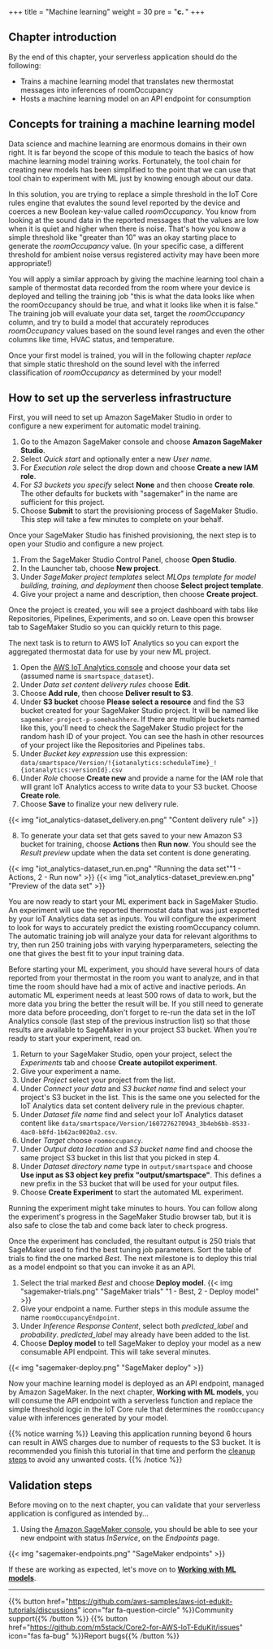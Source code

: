 +++
title = "Machine learning"
weight = 30
pre = "<b>c. </b>"
+++

## Chapter introduction
By the end of this chapter, your serverless application should do the following:

* Trains a machine learning model that translates new thermostat messages into inferences of roomOccupancy
* Hosts a machine learning model on an API endpoint for consumption

## Concepts for training a machine learning model
Data science and machine learning are enormous domains in their own right. It is far beyond the scope of this module to teach the basics of how machine learning model training works. Fortunately, the tool chain for creating new models has been simplified to the point that we can use that tool chain to experiment with ML just by knowing enough about our data.

In this solution, you are trying to replace a simple threshold in the IoT Core rules engine that evalutes the sound level reported by the device and coerces a new Boolean key-value called *roomOccupancy*. You know from looking at the sound data in the reported messages that the values are low when it is quiet and higher when there is noise. That's how you know a simple threshold like "greater than 10" was an okay starting place to generate the *roomOccupancy* value. (In your specific case, a different threshold for ambient noise versus registered activity may have been more appropriate!) 

You will apply a similar approach by giving the machine learning tool chain a sample of thermostat data recorded from the room where your device is deployed and telling the training job "this is what the data looks like when the roomOccupancy should be true, and what it looks like when it is false." The training job will evaluate your data set, target the *roomOccupancy* column, and try to build a model that accurately reproduces *roomOccupancy* values based on the sound level ranges and even the other columns like time, HVAC status, and temperature. 

Once your first model is trained, you will in the following chapter _replace_ that simple static threshold on the sound level with the inferred classification of *roomOccupancy* as determined by your model!

## How to set up the serverless infrastructure
First, you will need to set up Amazon SageMaker Studio in order to configure a new experiment for automatic model training.

1. Go to the Amazon SageMaker console and choose **Amazon SageMaker Studio**.
2. Select *Quick start* and optionally enter a new *User name*.
3. For *Execution role* select the drop down and choose **Create a new IAM role**.
4. For *S3 buckets you specify* select **None** and then choose **Create role**. The other defaults for buckets with "sagemaker" in the name are sufficient for this project. 
5. Choose **Submit** to start the provisioning process of SageMaker Studio. This step will take a few minutes to complete on your behalf.

Once your SageMaker Studio has finished provisioning, the next step is to open your Studio and configure a new project. 

1. From the SageMaker Studio Control Panel, choose **Open Studio**.
2. In the Launcher tab, choose **New project**.
3. Under *SageMaker project templates* select *MLOps template for model building, training, and deployment* then choose **Select project template**.
4. Give your project a name and description, then choose **Create project**.

Once the project is created, you will see a project dashboard with tabs like Repositories, Pipelines, Experiments, and so on. Leave open this browser tab to SageMaker Studio so you can quickly return to this page.

The next task is to return to AWS IoT Analytics so you can export the aggregated thermostat data for use by your new ML project.

1. Open the [AWS IoT Analytics console](https://us-west-2.console.aws.amazon.com/iotanalytics/home?region=us-west-2#/datasets) and choose your data set (assumed name is `smartspace_dataset`).
2. Under *Data set content delivery rules* choose **Edit**.
3. Choose **Add rule**, then choose **Deliver result to S3**.
4. Under **S3 bucket** choose **Please select a resource** and find the S3 bucket created for your SageMaker Studio project. It will be named like `sagemaker-project-p-somehashhere`. If there are multiple buckets named like this, you'll need to check the SageMaker Studio project for the random hash ID of your project. You can see the hash in other resources of your project like the Repositories and Pipelines tabs.
5. Under *Bucket key expression* use this expression: `data/smartspace/Version/!{iotanalytics:scheduleTime}_!{iotanalytics:versionId}.csv`
6. Under *Role* choose **Create new** and provide a name for the IAM role that will grant IoT Analytics access to write data to your S3 bucket. Choose **Create role**.
7. Choose **Save** to finalize your new delivery rule.

{{< img "iot_analytics-dataset_delivery.en.png" "Content delivery rule" >}}

8. To generate your data set that gets saved to your new Amazon S3 bucket for training, choose **Actions** then **Run now**. You should see the *Result preview* update when the data set content is done generating.

{{< img "iot_analytics-dataset_run.en.png" "Running the data set""1 - Actions, 2 - Run now" >}}
{{< img "iot_analytics-dataset_preview.en.png" "Preview of the data set" >}}

You are now ready to start your ML experiment back in SageMaker Studio. An experiment will use the reported thermostat data that was just exported by your IoT Analytics data set as inputs. You will configure the experiment to look for ways to accurately predict the existing roomOccupancy column. The automatic training job will analyze your data for relevant algorithms to try, then run 250 training jobs with varying hyperparameters, selecting the one that gives the best fit to your input training data.

Before starting your ML experiment, you should have several hours of data reported from your thermostat in the room you want to analyze, and in that time the room should have had a mix of active and inactive periods. An automatic ML experiment needs at least 500 rows of data to work, but the more data you bring the better the result will be. If you still need to generate more data before proceeding, don't forget to re-run the data set in the IoT Analytics console (last step of the previous instruction list) so that those results are available to SageMaker in your project S3 bucket. When you're ready to start your experiment, read on.

1. Return to your SageMaker Studio, open your project, select the *Experiments* tab and choose **Create autopilot experiment**.
2. Give your experiment a name.
3. Under *Project* select your project from the list.
4. Under *Connect your data* and *S3 bucket name* find and select your project's S3 bucket in the list. This is the same one you selected for the IoT Analytics data set content delivery rule in the previous chapter.
5. Under *Dataset file name* find and select your IoT Analytics dataset content like `data/smartspace/Version/1607276270943_3b4eb6bb-8533-4ac0-b8fd-1b62ac0020a2.csv`.
6. Under *Target* choose `roomoccupancy`.
7. Under *Output data location* and *S3 bucket name* find and choose the same project S3 bucket in this list that you picked in step 4.
8. Under *Dataset directory name* type in `output/smartspace` and choose **Use input as S3 object key prefix "output/smartspace"**. This defines a new prefix in the S3 bucket that will be used for your output files.
9. Choose **Create Experiment** to start the automated ML experiment. 

Running the experiment might take minutes to hours. You can follow along the experiment's progress in the SageMaker Studio browser tab, but it is also safe to close the tab and come back later to check progress.

Once the experiment has concluded, the resultant output is 250 trials that SageMaker used to find the best tuning job parameters. Sort the table of trials to find the one marked *Best*. The next milestone is to deploy this trial as a model endpoint so that you can invoke it as an API.

1. Select the trial marked *Best* and choose **Deploy model**.
   {{< img "sagemaker-trials.png" "SageMaker trials" "1 - Best, 2 - Deploy model" >}}
2. Give your endpoint a name. Further steps in this module assume the name `roomOccupancyEndpoint`.
3. Under *Inference Response Content*, select both *predicted_label* and *probability*. *predicted_label* may already have been added to the list.
4. Choose **Deploy model** to tell SageMaker to deploy your model as a new consumable API endpoint. This will take several minutes. 

{{< img "sagemaker-deploy.png" "SageMaker deploy" >}}

Now your machine learning model is deployed as an API endpoint, managed by Amazon SageMaker. In the next chapter, **Working with ML models**, you will consume the API endpoint with a serverless function and replace the simple threshold logic in the IoT Core rule that determines the `roomOccupancy` value with inferences generated by your model.

{{% notice warning %}}
Leaving this application running beyond 6 hours can result in AWS charges due to number of requests to the S3 bucket. It is recommended you finish this tutorial in that time and perform the [cleanup steps](/en/smart-spaces/conclusion.html#clean-up) to avoid any unwanted costs.
{{% /notice %}}

## Validation steps
Before moving on to the next chapter, you can validate that your serverless application is configured as intended by...
1. Using the [Amazon SageMaker console](https://us-west-2.console.aws.amazon.com/sagemaker/home?region=us-west-2#/endpoints), you should be able to see your new endpoint with status *InService*, on the *Endpoints* page. 

{{< img "sagemaker-endpoints.png" "SageMaker endpoints" >}}

If these are working as expected, let's move on to [**Working with ML models**](/en/smart-spaces/working-with-ml-models.html).

---
{{% button href="https://github.com/aws-samples/aws-iot-edukit-tutorials/discussions" icon="far fa-question-circle" %}}Community support{{% /button %}} {{% button href="https://github.com/m5stack/Core2-for-AWS-IoT-EduKit/issues" icon="fas fa-bug" %}}Report bugs{{% /button %}}